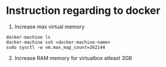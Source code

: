 # Instruction regarding to docker


1. Increase max virtual memory
```
docker-machine ls
docker-machine ssh <docker-machine-name>
sudo sysctl -w vm.max_map_count=262144
```
2. Increase RAM memory for virtualbox atleast 3GB

